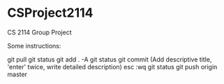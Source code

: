 CSProject2114
=============

CS 2114 Group Project 

Some instructions:

git pull
git status
git add . -A
git status
git commit (Add descriptive title, 'enter' twice, write detailed description)
esc :wq
git status
git push origin master
